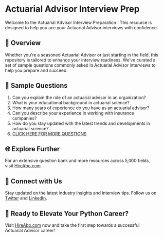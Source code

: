 # Actuarial Advisor Interview Prep

Welcome to the Actuarial Advisor Interview Preparation ! This resource is designed to help you ace your Actuarial Advisor interviews with confidence.

## 🚀 Overview

Whether you're a seasoned Actuarial Advisor or just starting in the field, this repository is tailored to enhance your interview readiness. We've curated a set of sample questions commonly asked in Actuarial Advisor interviews to help you prepare and succeed.

## 📝 Sample Questions

1. Can you explain the role of an actuarial advisor in an organization?
2. What is your educational background in actuarial science?
3. How many years of experience do you have as an actuarial advisor?
4. Can you describe your experience in working with insurance companies?
5. How do you stay updated with the latest trends and developments in actuarial science?
6. [CLICK HERE FOR MORE QUESTIONS](https://hireabo.com/job/19_2_14/Actuarial%20Advisor)

## 🌐 Explore Further

For an extensive question bank and more resources across 5,000 fields, visit [HireAbo.com](https://www.hireabo.com).

## 📱 Connect with Us

Stay updated on the latest industry insights and interview tips. Follow us on [Twitter](https://twitter.com/hireabo) and [LinkedIn](https://www.linkedin.com/in/hire-abo-3609972a8/).

## 🚀 Ready to Elevate Your Python Career?

Visit [HireAbo.com](https://www.hireabo.com) now and take the first step towards a successful Actuarial Advisor career!